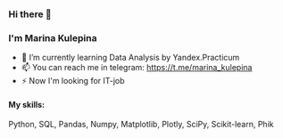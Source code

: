 ### Hi there 👋

### I'm Marina Kulepina

- 🌱 I’m currently learning Data Analysis by Yandex.Practicum
- 📫 You can reach me in telegram: https://t.me/marina_kulepina
- ⚡ Now I'm looking for IT-job

#### My skills:
Python, SQL, Pandas, Numpy, Matplotlib, Plotly, SciPy, Scikit-learn, Phik
